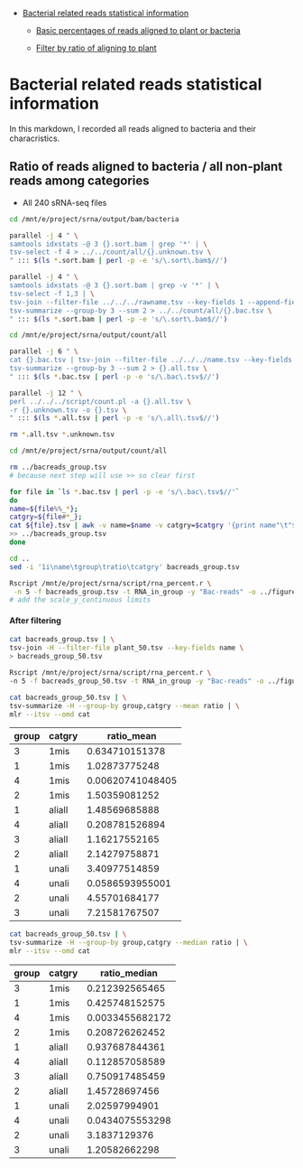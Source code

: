 - [Bacterial related reads statistical information](#bacterial-related-reads-statistical-information)

    - [Basic percentages of reads aligned to plant or bacteria](#basic-percentages-of-reads-aligned-to-plant-or-bacteria)

    - [Filter by ratio of aligning to plant](#filter-by-ratio-of-aligning-to-plant)

# Bacterial related reads statistical information

In this markdown, I recorded all reads aligned to bacteria and their characristics.

## Ratio of reads aligned to bacteria / all non-plant reads among categories

* All 240 sRNA-seq files

```bash
cd /mnt/e/project/srna/output/bam/bacteria

parallel -j 4 " \
samtools idxstats -@ 3 {}.sort.bam | grep '*' | \
tsv-select -f 4 > ../../count/all/{}.unknown.tsv \
" ::: $(ls *.sort.bam | perl -p -e 's/\.sort\.bam$//')

parallel -j 4 " \
samtools idxstats -@ 3 {}.sort.bam | grep -v '*' | \
tsv-select -f 1,3 | \
tsv-join --filter-file ../../../rawname.tsv --key-fields 1 --append-fields 2 | \
tsv-summarize --group-by 3 --sum 2 > ../../count/all/{}.bac.tsv \
" ::: $(ls *.sort.bam | perl -p -e 's/\.sort\.bam$//')
```

```bash
cd /mnt/e/project/srna/output/count/all

parallel -j 6 " \
cat {}.bac.tsv | tsv-join --filter-file ../../../name.tsv --key-fields 1 --append-fields 2 | \
tsv-summarize --group-by 3 --sum 2 > {}.all.tsv \
" ::: $(ls *.bac.tsv | perl -p -e 's/\.bac\.tsv$//')

parallel -j 12 " \
perl ../../../script/count.pl -a {}.all.tsv \
-r {}.unknown.tsv -o {}.tsv \
" ::: $(ls *.all.tsv | perl -p -e 's/\.all\.tsv$//')

rm *.all.tsv *.unknown.tsv
```

```bash
cd /mnt/e/project/srna/output/count/all

rm ../bacreads_group.tsv
# because next step will use >> so clear first

for file in `ls *.bac.tsv | perl -p -e 's/\.bac\.tsv$//'`
do
name=${file%%_*};
catgry=${file#*_};
cat ${file}.tsv | awk -v name=$name -v catgry=$catgry '{print name"\t"$1"\t"$2"\t"catgry}' \
>> ../bacreads_group.tsv
done

cd ..
sed -i '1i\name\tgroup\tratio\tcatgry' bacreads_group.tsv
```

```bash
Rscript /mnt/e/project/srna/script/rna_percent.r \
 -n 5 -f bacreads_group.tsv -t RNA_in_group -y "Bac-reads" -o ../figure/bacreads_group.pdf
# add the scale_y_continuous limits
```

#### After filtering

```bash
cat bacreads_group.tsv | \
tsv-join -H --filter-file plant_50.tsv --key-fields name \
> bacreads_group_50.tsv
```

```bash
Rscript /mnt/e/project/srna/script/rna_percent.r \
-n 5 -f bacreads_group_50.tsv -t RNA_in_group -y "Bac-reads" -o ../figure/bacreads_group_50.pdf
```

```bash
cat bacreads_group_50.tsv | \
tsv-summarize -H --group-by group,catgry --mean ratio | \
mlr --itsv --omd cat
```

| group | catgry | ratio_mean |
| --- | --- | --- |
| 3 | 1mis | 0.634710151378 |
| 1 | 1mis | 1.02873775248 |
| 4 | 1mis | 0.00620741048405 |
| 2 | 1mis | 1.50359081252 |
| 1 | aliall | 1.48569685888 |
| 4 | aliall | 0.208781526894 |
| 3 | aliall | 1.16217552165 |
| 2 | aliall | 2.14279758871 |
| 1 | unali | 3.40977514859 |
| 4 | unali | 0.0586593955001 |
| 2 | unali | 4.55701684177 |
| 3 | unali | 7.21581767507 |

```bash
cat bacreads_group_50.tsv | \
tsv-summarize -H --group-by group,catgry --median ratio | \
mlr --itsv --omd cat
```

| group | catgry | ratio_median |
| --- | --- | --- |
| 3 | 1mis | 0.212392565465 |
| 1 | 1mis | 0.425748152575 |
| 4 | 1mis | 0.0033455682172 |
| 2 | 1mis | 0.208726262452 |
| 1 | aliall | 0.937687844361 |
| 4 | aliall | 0.112857058589 |
| 3 | aliall | 0.750917485459 |
| 2 | aliall | 1.45728697456 |
| 1 | unali | 2.02597994901 |
| 4 | unali | 0.0434075553298 |
| 2 | unali | 3.1837129376 |
| 3 | unali | 1.20582662298 |

